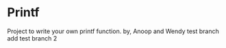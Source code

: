 # Printf
Project to write your own printf function.
by, Anoop and Wendy
test branch add
test branch 2
